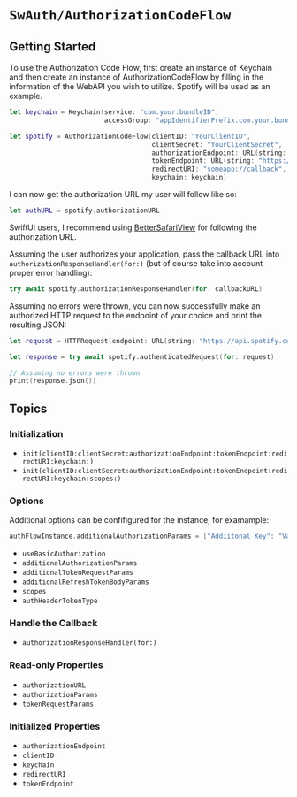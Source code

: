 # ``SwAuth/AuthorizationCodeFlow``

## Getting Started

To use the Authorization Code Flow, first create an instance of Keychain and then create an instance of AuthorizationCodeFlow by filling in the information of the WebAPI you wish to utilize. Spotify will be used as an example.

```swift
let keychain = Keychain(service: "com.your.bundleID",
                        accessGroup: "appIdentifierPrefix.com.your.bundleID").label("Your App Name")

let spotify = AuthorizationCodeFlow(clientID: "YourClientID",
                                    clientSecret: "YourClientSecret",
                                    authorizationEndpoint: URL(string: "https://accounts.spotify.com/authorize")!,
                                    tokenEndpoint: URL(string: "https://accounts.spotify.com/api/token")!,
                                    redirectURI: "someapp://callback",
                                    keychain: keychain)
```

I can now get the authorization URL my user will follow like so:

```swift
let authURL = spotify.authorizationURL
```

SwiftUI users, I recommend using [BetterSafariView](https://github.com/stleamist/BetterSafariView) for following the authorization URL.

Assuming the user authorizes your application, pass the callback URL into ``authorizationResponseHandler(for:)`` (but of course take into account proper error handling):

```swift
try await spotify.authorizationResponseHandler(for: callbackURL)
```

Assuming no errors were thrown, you can now successfully make an authorized HTTP request to the endpoint of your choice and print the resulting JSON:

```swift
let request = HTTPRequest(endpoint: URL(string: "https://api.spotify.com/v1/browse/new-releases")!)

let response = try await spotify.authenticatedRequest(for: request)

// Assuming no errors were thrown
print(response.json())
```

## Topics

### Initialization

- ``init(clientID:clientSecret:authorizationEndpoint:tokenEndpoint:redirectURI:keychain:)``
- ``init(clientID:clientSecret:authorizationEndpoint:tokenEndpoint:redirectURI:keychain:scopes:)``

### Options

Additional options can be confifigured for the instance, for examample:
```swift
authFlowInstance.additionalAuthorizationParams = ["Addiitonal Key": "Value for Additional Key"]
```

- ``useBasicAuthorization``
- ``additionalAuthorizationParams``
- ``additionalTokenRequestParams``
- ``additionalRefreshTokenBodyParams``
- ``scopes``
- ``authHeaderTokenType``

### Handle the Callback

- ``authorizationResponseHandler(for:)``

### Read-only Properties

- ``authorizationURL``
- ``authorizationParams``
- ``tokenRequestParams``

### Initialized Properties

- ``authorizationEndpoint``
- ``clientID``
- ``keychain``
- ``redirectURI``
- ``tokenEndpoint``

